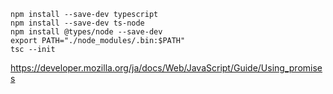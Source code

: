 ```
npm install --save-dev typescript
npm install --save-dev ts-node
npm install @types/node --save-dev
export PATH="./node_modules/.bin:$PATH"
tsc --init
```

https://developer.mozilla.org/ja/docs/Web/JavaScript/Guide/Using_promises
